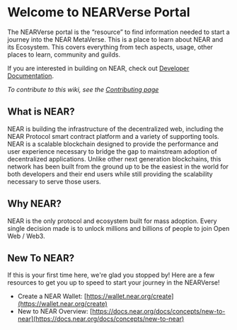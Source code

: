 # Welcome to NEARVerse Portal

The NEARVerse portal is the “resource” to find information needed to start a journey into the NEAR MetaVerse. This is a place to learn about NEAR and its Ecosystem. This covers everything from tech aspects, usage, other places to learn, community and guilds.

If you are interested in building on NEAR, check out [Developer Documentation](https://docs.near.org).

_To contribute to this wiki, see the_ [_Contributing page_](https://wiki.near.org/resources/contributing)

## What is NEAR?

NEAR is building the infrastructure of the decentralized web, including the NEAR Protocol smart contract platform and a variety of supporting tools. NEAR is a scalable blockchain designed to provide the performance and user experience necessary to bridge the gap to mainstream adoption of decentralized applications. Unlike other next generation blockchains, this network has been built from the ground up to be the easiest in the world for both developers and their end users while still providing the scalability necessary to serve those users.

## Why NEAR?

NEAR is the only protocol and ecosystem built for mass adoption. Every single decision made is to unlock millions and billions of people to join Open Web / Web3.

## New To NEAR?

If this is your first time here, we're glad you stopped by! Here are a few resources to get you up to speed to start your journey in the NEARVerse!

* Create a NEAR Wallet: [https://wallet.near.org/create](https://wallet.near.org/create)
* New to NEAR Overview: [https://docs.near.org/docs/concepts/new-to-near](https://docs.near.org/docs/concepts/new-to-near)





